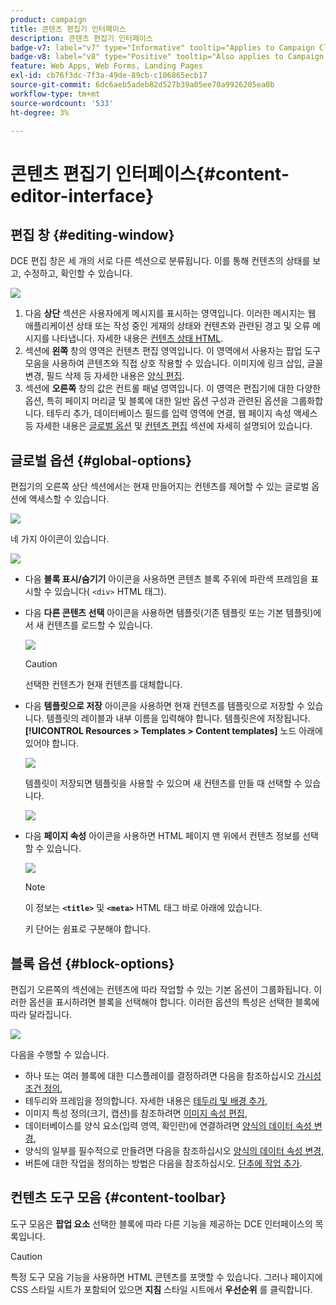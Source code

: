 ```yaml
---
product: campaign
title: 콘텐츠 편집기 인터페이스
description: 콘텐츠 편집기 인터페이스
badge-v7: label="v7" type="Informative" tooltip="Applies to Campaign Classic v7"
badge-v8: label="v8" type="Positive" tooltip="Also applies to Campaign v8"
feature: Web Apps, Web Forms, Landing Pages
exl-id: cb76f3dc-7f3a-49de-89cb-c106865ecb17
source-git-commit: 6dc6aeb5adeb82d527b39a05ee70a9926205ea0b
workflow-type: tm+mt
source-wordcount: '533'
ht-degree: 3%

---
```


# 콘텐츠 편집기 인터페이스{#content-editor-interface}



## 편집 창 {#editing-window}

DCE 편집 창은 세 개의 서로 다른 섹션으로 분류됩니다. 이를 통해 컨텐츠의 상태를 보고, 수정하고, 확인할 수 있습니다.

![](assets/dce_decoupe_window_nb.png)

1. 다음 **상단** 섹션은 사용자에게 메시지를 표시하는 영역입니다. 이러한 메시지는 웹 애플리케이션 상태 또는 작성 중인 게재의 상태와 컨텐츠와 관련된 경고 및 오류 메시지를 나타냅니다. 자세한 내용은 [컨텐츠 상태 HTML](content-editing-best-practices.md#html-content-statuses).
1. 섹션에 **왼쪽** 창의 영역은 컨텐츠 편집 영역입니다. 이 영역에서 사용자는 팝업 도구 모음을 사용하여 콘텐츠와 직접 상호 작용할 수 있습니다. 이미지에 링크 삽입, 글꼴 변경, 필드 삭제 등 자세한 내용은 [양식 편집](editing-content.md#editing-forms).
1. 섹션에 **오른쪽** 창의 값은 컨트롤 패널 영역입니다. 이 영역은 편집기에 대한 다양한 옵션, 특히 페이지 머리글 및 블록에 대한 일반 옵션 구성과 관련된 옵션을 그룹화합니다. 테두리 추가, 데이터베이스 필드를 입력 영역에 연결, 웹 페이지 속성 액세스 등 자세한 내용은 [글로벌 옵션](#global-options) 및 [컨텐츠 편집](editing-content.md) 섹션에 자세히 설명되어 있습니다.

## 글로벌 옵션 {#global-options}

편집기의 오른쪽 상단 섹션에서는 현재 만들어지는 컨텐츠를 제어할 수 있는 글로벌 옵션에 액세스할 수 있습니다.

![](assets/dce_global_options.png)

네 가지 아이콘이 있습니다.

![](assets/dce_icons_sidebar.png)

* 다음 **블록 표시/숨기기** 아이콘을 사용하면 콘텐츠 블록 주위에 파란색 프레임을 표시할 수 있습니다( `<div>` HTML 태그).

* 다음 **다른 콘텐츠 선택** 아이콘을 사용하면 템플릿(기존 템플릿 또는 기본 템플릿)에서 새 컨텐츠를 로드할 수 있습니다.

   ![](assets/dce_popup_templatechoice.png)

   >[!CAUTION]
   >
   >선택한 컨텐츠가 현재 컨텐츠를 대체합니다.

* 다음 **템플릿으로 저장** 아이콘을 사용하면 현재 컨텐츠를 템플릿으로 저장할 수 있습니다. 템플릿의 레이블과 내부 이름을 입력해야 합니다. 템플릿은에 저장됩니다. **[!UICONTROL Resources > Templates > Content templates]** 노드 아래에 있어야 합니다.

   ![](assets/dce_popup_savetemplate.png)

   템플릿이 저장되면 템플릿을 사용할 수 있으며 새 컨텐츠를 만들 때 선택할 수 있습니다.

   ![](assets/dce_create_fromtemplate.png)

* 다음 **페이지 속성** 아이콘을 사용하면 HTML 페이지 맨 위에서 컨텐츠 정보를 선택할 수 있습니다.

   ![](assets/dce_popup_headerhtml.png)

   >[!NOTE]
   >
   >이 정보는 **`<title>`** 및 **`<meta>`** HTML 태그 바로 아래에 있습니다.
   >
   >키 단어는 쉼표로 구분해야 합니다.

## 블록 옵션 {#block-options}

편집기 오른쪽의 섹션에는 컨텐츠에 따라 작업할 수 있는 기본 옵션이 그룹화됩니다. 이러한 옵션을 표시하려면 블록을 선택해야 합니다. 이러한 옵션의 특성은 선택한 블록에 따라 달라집니다.

![](assets/dce_right_section.png)

다음을 수행할 수 있습니다.

* 하나 또는 여러 블록에 대한 디스플레이를 결정하려면 다음을 참조하십시오 [가시성 조건 정의](editing-content.md#defining-a-visibility-condition),
* 테두리와 프레임을 정의합니다. 자세한 내용은 [테두리 및 배경 추가](editing-content.md#adding-a-border-and-background),
* 이미지 특성 정의(크기, 캡션)를 참조하려면 [이미지 속성 편집](editing-content.md#editing-image-properties),
* 데이터베이스를 양식 요소(입력 영역, 확인란)에 연결하려면 [양식의 데이터 속성 변경](editing-content.md#changing-the-data-properties-for-a-form),
* 양식의 일부를 필수적으로 만들려면 다음을 참조하십시오 [양식의 데이터 속성 변경](editing-content.md#changing-the-data-properties-for-a-form),
* 버튼에 대한 작업을 정의하는 방법은 다음을 참조하십시오. [단추에 작업 추가](editing-content.md#adding-an-action-to-a-button).

## 컨텐츠 도구 모음 {#content-toolbar}

도구 모음은 **팝업 요소** 선택한 블록에 따라 다른 기능을 제공하는 DCE 인터페이스의 목록입니다.

>[!CAUTION]
>
>특정 도구 모음 기능을 사용하면 HTML 콘텐츠를 포맷할 수 있습니다. 그러나 페이지에 CSS 스타일 시트가 포함되어 있으면 **지침** 스타일 시트에서 **우선순위** 를 클릭합니다.
